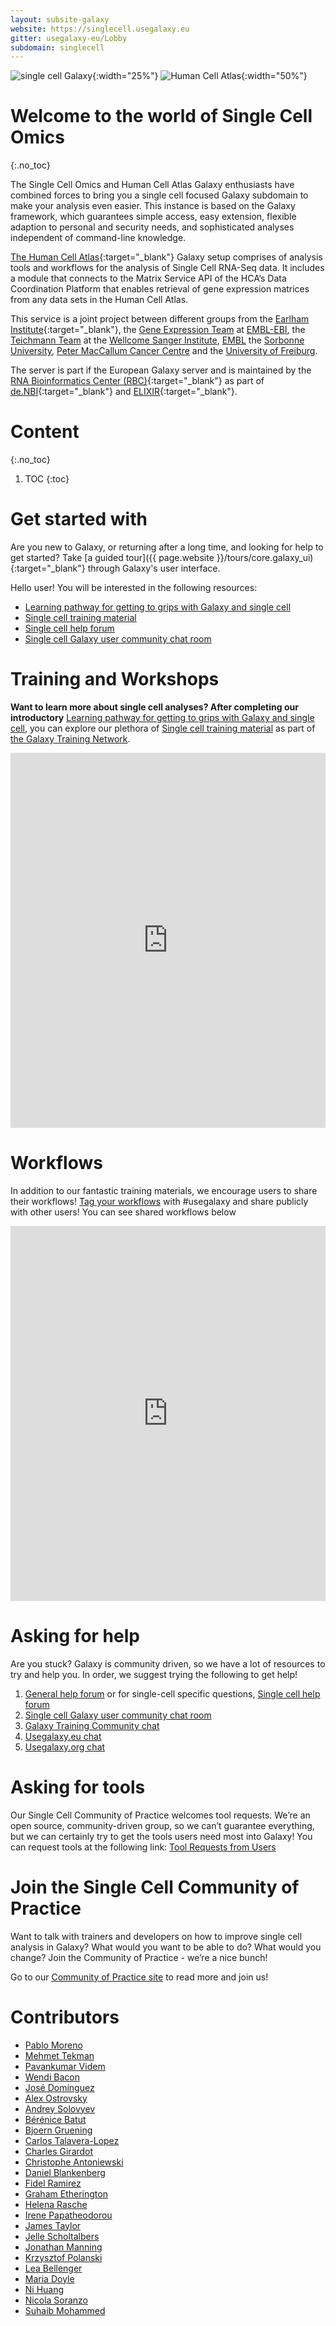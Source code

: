 ```yaml
---
layout: subsite-galaxy
website: https://singlecell.usegalaxy.eu
gitter: usegalaxy-eu/Lobby
subdomain: singlecell
---
```


![single cell Galaxy](/assets/media/logo_single_cell.svg){:width="25%"}
![Human Cell Atlas](/assets/media/hca.png){:width="50%"}

# Welcome to the world of Single Cell Omics
{:.no_toc}


The Single Cell Omics and Human Cell Atlas Galaxy enthusiasts have combined forces to bring you a single cell focused Galaxy subdomain to make your analysis even easier. This instance is based on the Galaxy framework, which guarantees simple access, easy extension, flexible adaption to personal and security needs, and sophisticated analyses independent of command-line knowledge.


[The Human Cell Atlas](https://www.humancellatlas.org){:target="_blank"} Galaxy setup comprises of analysis tools and workflows for the analysis of Single Cell RNA-Seq data. It includes a module that connects to the Matrix Service API of the HCA’s Data Coordination Platform that enables retrieval of gene expression matrices from any data sets in the Human Cell Atlas. 

This service is a joint project between different groups from the [Earlham Institute](http://www.earlham.ac.uk){:target="_blank"}, the [Gene Expression Team](https://www.ebi.ac.uk/about/people/irene-papatheodorou) at [EMBL-EBI](https://www.ebi.ac.uk/), the [Teichmann Team](https://www.sanger.ac.uk/science/groups/teichmann-group) at the [Wellcome Sanger Institute](https://www.sanger.ac.uk/), [EMBL](https://gbcs.embl.de/) the [Sorbonne University](http://artbio.fr/), [Peter MacCallum Cancer Centre](https://www.petermac.org/) and the [University of Freiburg](https://galaxyproject.eu/freiburg/).

The server is part if the European Galaxy server and is maintained by the [RNA Bioinformatics Center (RBC)](https://www.denbi.de/network/rna-bioinformatics-center-rbc){:target="_blank"} as part of [de.NBI](https://www.denbi.de){:target="_blank"} and [ELIXIR](http://elixir-europe.org){:target="_blank"}.

# Content
{:.no_toc}

1. TOC
{:toc}


# Get started with

Are you new to Galaxy, or returning after a long time, and looking for help to get started? Take [a guided tour]({{ page.website }}/tours/core.galaxy_ui){:target="_blank"} through Galaxy's user interface.

Hello user! You will be interested in the following resources:

- <i class="fa fa-mortar-board" aria-hidden="true"></i> [Learning pathway for getting to grips with Galaxy and single cell](https://training.galaxyproject.org/training-material/learning-pathways/intro_single_cell.html)
- <i class="fa fa-book" aria-hidden="true"></i> [Single cell training material](https://training.galaxyproject.org/training-material/topics/single-cell/)
- <i class="fa fa-comments-o" aria-hidden="true"></i> [Single cell help forum](https://help.galaxyproject.org/tag/scrna)
- <i class="fa fa-commenting-o" aria-hidden="true"></i> [Single cell Galaxy user community chat room](https://matrix.to/#/#Galaxy-Training-Network_galaxy-single-cell:gitter.im)


# Training and Workshops

**Want to learn more about single cell analyses? After completing our introductory** [Learning pathway for getting to grips with Galaxy and single cell](https://training.galaxyproject.org/training-material/learning-pathways/intro_single_cell.html), you can explore our plethora of [Single cell training material](https://training.galaxyproject.org/training-material/topics/single-cell/) as part of [the Galaxy Training Network](https://galaxyproject.github.io/training-material/).

<iframe src="https://training.galaxyproject.org/training-material/tags/single-cell/embed.html" height="600px" width="100%" class="gtn-embed" frameborder="0"></iframe>

# Workflows

In addition to our fantastic training materials, we encourage users to share their workflows! [Tag your workflows](https://training.galaxyproject.org/training-material/faqs/galaxy/workflows_annotate.html) with #usegalaxy and share publicly with other users! You can see shared workflows below

<iframe src="https://training.galaxyproject.org/training-material/workflows/embed.html?query=single-cell" height="600px" width="100%" class="gtn-embed" frameborder="0"></iframe>


# Asking for help
Are you stuck? Galaxy is community driven, so we have a lot of resources to try and help you. In order, we suggest trying the following to get help!
1. [General help forum](https://help.galaxyproject.org/c/usegalaxy-eu-support/6) or for single-cell specific questions, [Single cell help forum](scrna)
2. [Single cell Galaxy user community chat room](https://matrix.to/#/#Galaxy-Training-Network_galaxy-single-cell:gitter.im)
3. [Galaxy Training Community chat](https://matrix.to/#/#Galaxy-Training-Network_Lobby:gitter.im)
4. [Usegalaxy.eu chat](https://matrix.to/#/#usegalaxy-eu_Lobby:gitter.im )
5. [Usegalaxy.org chat](https://matrix.to/#/#galaxyproject_Lobby:gitter.im )

# Asking for tools
Our Single Cell Community of Practice welcomes tool requests. We’re an open source, community-driven group, so we can’t guarantee everything, but we can certainly try to get the tools users need most into Galaxy! You can request tools at the following link: [<i class="fa fa-wrench" aria-hidden="true"></i> Tool Requests from Users](https://docs.google.com/spreadsheets/d/15hqgqA-RMDhXR-ylKhRF-Dab9Ij2arYSKiEVoPl2df4/edit?usp=sharing)

# Join the Single Cell Community of Practice
Want to talk with trainers and developers on how to improve single cell analysis in Galaxy? What would you want to be able to do? What would you change? Join the Community of Practice - we’re a nice bunch!

<i class="fa fa-hand-o-right" aria-hidden="true"></i> Go to our [Community of Practice site](https://galaxyproject.org/projects/singlecell/) to read more and join us! 


<!-- # Events and Workshops -->

<!-- We will be hosting a scRNA-seq workshop [this March](https://usegalaxy-eu.github.io/event/2020-01-20-GalaxyWS_scrna_FR/plain.html). Please register whilst spots are still open! -->

# Contributors

- [Pablo Moreno](https://github.com/pcm32)
- [Mehmet Tekman](https://github.com/mtekman)
- [Pavankumar Videm](https://github.com/pavanvidem)
- [Wendi Bacon](https://training.galaxyproject.org/training-material/hall-of-fame/nomadscientist/)
- [José Domínguez](https://github.com/kysrpex)
- [Alex Ostrovsky](https://github.com/astrovsky01)
- [Andrey Solovyev](https://github.com/a-solovyev12)
- [Bérénice Batut](https://github.com/bebatut)
- [Bjoern Gruening](https://github.com/bgruening)
- [Carlos Talavera-Lopez](https://github.com/cartal)
- [Charles Girardot](https://github.com/cgirardot)
- [Christophe Antoniewski](https://github.com/drosofff)
- [Daniel Blankenberg](https://github.com/blankenberg)
- [Fidel Ramirez](https://github.com/fidelram)
- [Graham Etherington](https://github.com/ethering)
- [Helena Rasche](https://training.galaxyproject.org/training-material/hall-of-fame/hexylena/)
- [Irene Papatheodorou](https://twitter.com/irenepapatheodo)
- [James Taylor](https://github.com/jxtx)
- [Jelle Scholtalbers](https://github.com/scholtalbers)
- [Jonathan Manning](https://github.com/pinin4fjords)
- [Krzysztof Polanski](https://github.com/ktpolanski)
- [Lea Bellenger](https://github.com/bellenger-l)
- [Maria Doyle](https://github.com/mblue9)
- [Ni Huang](https://github.com/nh3)
- [Nicola Soranzo](https://github.com/nsoranzo)
- [Suhaib Mohammed](https://github.com/suhaibMo)
